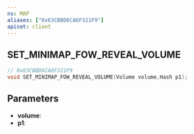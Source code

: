 ```yaml
---
ns: MAP
aliases: ["0x63CBBD6CA6F321F9"]
apiset: client
---
```

## SET_MINIMAP_FOW_REVEAL_VOLUME

```c
// 0x63CBBD6CA6F321F9
void SET_MINIMAP_FOW_REVEAL_VOLUME(Volume volume,Hash p1);
```


## Parameters
* **volume**:
* **p1**: